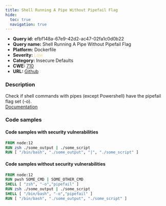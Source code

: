 ```yaml
---
title: Shell Running A Pipe Without Pipefail Flag
hide:
  toc: true
  navigation: true
---
```


<style>
  .highlight .hll {
    background-color: #ff171742;
  }
  .md-content {
    max-width: 1100px;
    margin: 0 auto;
  }
</style>

-   **Query id:** efbf148a-67e9-42d2-ac47-02fa1c0d0b22
-   **Query name:** Shell Running A Pipe Without Pipefail Flag
-   **Platform:** Dockerfile
-   **Severity:** <span style="color:#edd57e">Low</span>
-   **Category:** Insecure Defaults
-   **CWE:** <a href="https://cwe.mitre.org/data/definitions/710.html" onclick="newWindowOpenerSafe(event, 'https://cwe.mitre.org/data/definitions/710.html')">710</a>
-   **URL:** [Github](https://github.com/Checkmarx/kics/tree/master/assets/queries/dockerfile/shell_running_a_pipe_without_pipefail_flag)

### Description
Check if shell commands with pipes (except Powershell) have the pipefail flag set (-o).<br>
[Documentation](https://docs.docker.com/engine/reference/builder/#run)

### Code samples
#### Code samples with security vulnerabilities
```dockerfile title="Positive test num. 1 - dockerfile file" hl_lines="2 3"
FROM node:12
RUN zsh ./some_output | ./some_script
RUN [ "/bin/bash", "./some_output", "|", "./some_script" ]
```


#### Code samples without security vulnerabilities
```dockerfile title="Negative test num. 1 - dockerfile file"
FROM node:12
RUN pwsh SOME_CMD | SOME_OTHER_CMD
SHELL [ "zsh", "-o","pipefail" ]
RUN zsh ./some_output | ./some_script
SHELL [ "/bin/bash", "-o","pipefail" ]
RUN [ "/bin/bash", "./some_output", "./some_script" ]


```
